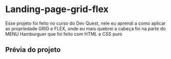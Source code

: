 # Landing-page-grid-flex
<p>Esse projeto foi feito no curso do Dev Quest, nele eu aprendi a como aplicar as 
propriedade GRID e FLEX, onde eu mais quebrei a cabeça foi na parte do MENU Hamburguer que foi feito com HTML e CSS puro</p>

## Prévia do projeto
